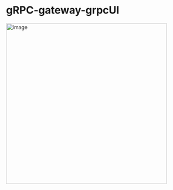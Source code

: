 # gRPC-gateway-grpcUI

<img width="438" alt="image" src="https://github.com/muhammadfarhankt/gRPC-gateway-grpcUI/assets/50117098/f4483198-bf45-49f5-b37a-ff1b70b319db">
